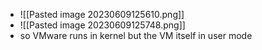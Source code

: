 - ![[Pasted image 20230609125610.png]]
- ![[Pasted image 20230609125748.png]]
- so VMware runs in kernel but the VM itself in user mode